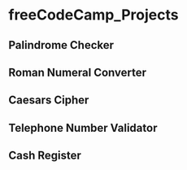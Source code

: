 # freeCodeCamp_Projects

## Palindrome Checker

## Roman Numeral Converter

## Caesars Cipher

## Telephone Number Validator

## Cash Register
